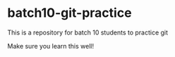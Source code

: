 # batch10-git-practice

This is a repository for batch 10 students to practice git

Make sure you learn this well! 

